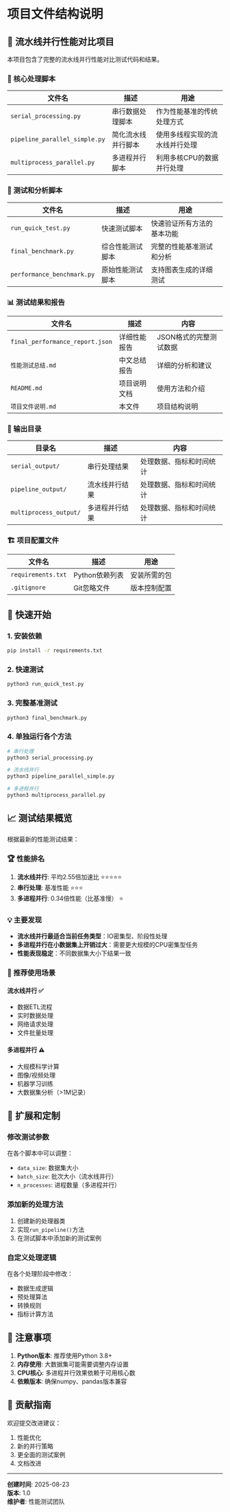 # 项目文件结构说明

## 📁 流水线并行性能对比项目

本项目包含了完整的流水线并行性能对比测试代码和结果。

### 🔧 核心处理脚本

| 文件名 | 描述 | 用途 |
|--------|------|------|
| `serial_processing.py` | 串行数据处理脚本 | 作为性能基准的传统处理方式 |
| `pipeline_parallel_simple.py` | 简化流水线并行脚本 | 使用多线程实现的流水线并行处理 |
| `multiprocess_parallel.py` | 多进程并行脚本 | 利用多核CPU的数据并行处理 |

### 🧪 测试和分析脚本

| 文件名 | 描述 | 用途 |
|--------|------|------|
| `run_quick_test.py` | 快速测试脚本 | 快速验证所有方法的基本功能 |
| `final_benchmark.py` | 综合性能测试脚本 | 完整的性能基准测试和分析 |
| `performance_benchmark.py` | 原始性能测试脚本 | 支持图表生成的详细测试 |

### 📊 测试结果和报告

| 文件名 | 描述 | 内容 |
|--------|------|------|
| `final_performance_report.json` | 详细性能报告 | JSON格式的完整测试数据 |
| `性能测试总结.md` | 中文总结报告 | 详细的分析和建议 |
| `README.md` | 项目说明文档 | 使用方法和介绍 |
| `项目文件说明.md` | 本文件 | 项目结构说明 |

### 📂 输出目录

| 目录名 | 描述 | 内容 |
|--------|------|------|
| `serial_output/` | 串行处理结果 | 处理数据、指标和时间统计 |
| `pipeline_output/` | 流水线并行结果 | 处理数据、指标和时间统计 |
| `multiprocess_output/` | 多进程并行结果 | 处理数据、指标和时间统计 |

### 🏗️ 项目配置文件

| 文件名 | 描述 | 用途 |
|--------|------|------|
| `requirements.txt` | Python依赖列表 | 安装所需的包 |
| `.gitignore` | Git忽略文件 | 版本控制配置 |

## 🚀 快速开始

### 1. 安装依赖
```bash
pip install -r requirements.txt
```

### 2. 快速测试
```bash
python3 run_quick_test.py
```

### 3. 完整基准测试
```bash
python3 final_benchmark.py
```

### 4. 单独运行各个方法
```bash
# 串行处理
python3 serial_processing.py

# 流水线并行
python3 pipeline_parallel_simple.py

# 多进程并行
python3 multiprocess_parallel.py
```

## 📈 测试结果概览

根据最新的性能测试结果：

### 🏆 性能排名
1. **流水线并行**: 平均2.55倍加速比 ⭐⭐⭐⭐⭐
2. **串行处理**: 基准性能 ⭐⭐⭐
3. **多进程并行**: 0.34倍性能（比基准慢） ⭐

### 💡 主要发现
- **流水线并行最适合当前任务类型**：IO密集型、阶段性处理
- **多进程并行在小数据集上开销过大**：需要更大规模的CPU密集型任务
- **性能表现稳定**：不同数据集大小下结果一致

### 🎯 推荐使用场景

#### 流水线并行 ✅
- 数据ETL流程
- 实时数据处理
- 网络请求处理
- 文件批量处理

#### 多进程并行 ⚠️
- 大规模科学计算
- 图像/视频处理
- 机器学习训练
- 大数据集分析（>1M记录）

## 🔧 扩展和定制

### 修改测试参数
在各个脚本中可以调整：
- `data_size`: 数据集大小
- `batch_size`: 批次大小（流水线并行）
- `n_processes`: 进程数量（多进程并行）

### 添加新的处理方法
1. 创建新的处理器类
2. 实现`run_pipeline()`方法
3. 在测试脚本中添加新的测试案例

### 自定义处理逻辑
在各个处理阶段中修改：
- 数据生成逻辑
- 预处理算法
- 转换规则
- 指标计算方法

## 📝 注意事项

1. **Python版本**: 推荐使用Python 3.8+
2. **内存使用**: 大数据集可能需要调整内存设置
3. **CPU核心**: 多进程并行效果依赖于可用核心数
4. **依赖版本**: 确保numpy、pandas版本兼容

## 🤝 贡献指南

欢迎提交改进建议：
1. 性能优化
2. 新的并行策略
3. 更全面的测试案例
4. 文档改进

---

**创建时间**: 2025-08-23  
**版本**: 1.0  
**维护者**: 性能测试团队